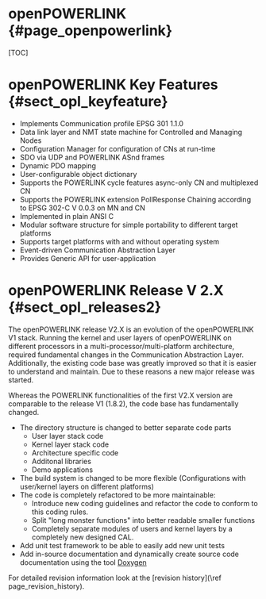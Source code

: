 openPOWERLINK {#page_openpowerlink}
=============

[TOC]

# openPOWERLINK Key Features {#sect_opl_keyfeature}

- Implements Communication profile EPSG 301 1.1.0
- Data link layer and NMT state machine for Controlled and Managing Nodes
- Configuration Manager for configuration of CNs at run-time
- SDO via UDP and POWERLINK ASnd frames
- Dynamic PDO mapping
- User-configurable object dictionary
- Supports the POWERLINK cycle features async-only CN and multiplexed CN
- Supports the POWERLINK extension PollResponse Chaining according to
  EPSG 302-C V 0.0.3 on MN and CN
- Implemented in plain ANSI C
- Modular software structure for simple portability to different target
  platforms
- Supports target platforms with and without operating system
- Event-driven Communication Abstraction Layer
- Provides Generic API for user-application

# openPOWERLINK Release V 2.X {#sect_opl_releases2}

The openPOWERLINK release V2.X is an evolution of the openPOWERLINK V1 stack.
Running the kernel and user layers of openPOWERLINK on different processors in
a multi-processor/multi-platform architecture, required fundamental changes in
the Communication Abstraction Layer. Additionally, the existing code base was
greatly improved so that it is easier to understand and maintain. Due to these
reasons a new major release was started.

Whereas the POWERLINK functionalities of the first V2.X version are comparable
to the release V1 (1.8.2), the code base has fundamentally changed.
- The directory structure is changed to better separate code parts
  - User layer stack code
  - Kernel layer stack code
  - Architecture specific code
  - Additonal libraries
  - Demo applications
- The build system is changed to be more flexible (Configurations with user/kernel
  layers on different platforms)
- The code is completely refactored to be more maintainable:
  - Introduce new coding guidelines and refactor the code to conform to this
    coding rules.
  - Split "long monster functions" into better readable smaller functions
  - Completely separate modules of users and kernel layers by a completely new
    designed CAL.
- Add unit test framework to be able to easily add new unit tests
- Add in-source documentation and dynamically create source code documentation
  using the tool [Doxygen](http://www.doxygen.org)

For detailed revision information look at the [revision history](\ref page_revision_history).

